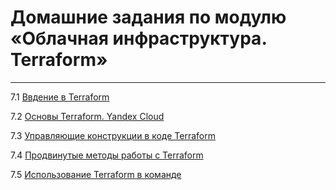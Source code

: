 # Домашние задания по модулю «Облачная инфраструктура. Terraform»
***

7.1 [Ввдение в Terraform](./07-ter-01.md)

7.2 [Основы Terraform. Yandex Cloud](./07-ter-02.md)

7.3 [Управляющие конструкции в коде Terraform](./07-ter-03.md)

7.4 [Продвинутые методы работы с Terraform]()

7.5 [Использование Terraform в команде]()
